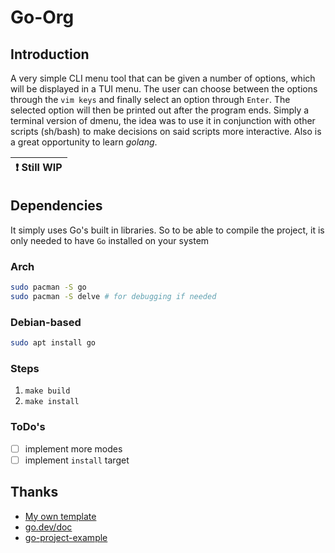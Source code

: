 # Go-Org

## Introduction
A very simple CLI menu tool that can be given a number of options, which will be displayed in a TUI menu. The
user can choose between the options through the `vim keys` and finally select an option through `Enter`. The selected option will then
be printed out after the program ends. Simply a terminal version of dmenu, the idea was to use it in conjunction with other scripts (sh/bash) to
make decisions on said scripts more interactive. Also is a great opportunity to learn *golang*.

| :exclamation: Still WIP |
|--------------------------------|

## Dependencies
It simply uses Go's built in libraries. So to be able to compile the project, it is only needed to have `Go` installed on your system
### Arch
```sh
sudo pacman -S go
sudo pacman -S delve # for debugging if needed
```

### Debian-based
```sh
sudo apt install go
```

### Steps
1. `make build`
2. `make install`

### ToDo's
- [ ] implement more modes
- [ ] implement `install` target

## Thanks

- [My own template](https://github.com/duclos-cavalcanti/go-project-template)
- [go.dev/doc](https://go.dev/doc/)
- [go-project-example](https://github.com/albertwidi/go-project-example)
